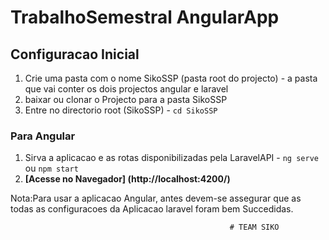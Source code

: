 
# TrabalhoSemestral AngularApp

## Configuracao Inicial
1. Crie uma pasta com o nome SikoSSP (pasta root do projecto) - a pasta que vai conter os dois projectos angular e laravel
1. baixar ou clonar o Projecto para a pasta SikoSSP
2. Entre no directorio root (SikoSSP) - `cd SikoSSP`



### Para Angular
1. Sirva a aplicacao e as rotas disponibilizadas pela LaravelAPI - `ng serve` ou `npm start`
2. **[Acesse no Navegador] (http://localhost:4200/)**

Nota:Para usar a aplicacao Angular, antes devem-se assegurar que as todas as configuracoes da Aplicacao laravel foram bem Succedidas.







                                                     # TEAM SIKO
